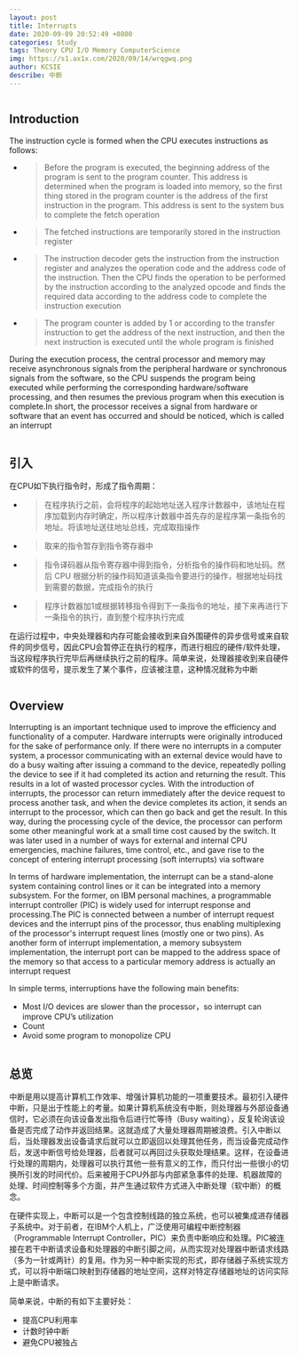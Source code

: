 ```yaml
---
layout: post
title: Interrupts
date: 2020-09-09 20:52:49 +0800
categories: Study
tags: Theory CPU I/O Memory ComputerScience
img: https://s1.ax1x.com/2020/09/14/wrqgwq.png
author: KCSIE
describe: 中断
---
```


<img style="display: block; margin: 0 auto;" src="https://s1.ax1x.com/2020/09/14/wrqgwq.png" alt="" />

## Introduction
The instruction cycle is formed when the CPU executes instructions as follows:
+ > Before the program is executed, the beginning address of the program is sent to the program counter. This address is determined when the program is loaded into memory, so the first thing stored in the program counter is the address of the first instruction in the program. This address is sent to the system bus to complete the fetch operation
+ > The fetched instructions are temporarily stored in the instruction register
+ > The instruction decoder gets the instruction from the instruction register and analyzes the operation code and the address code of the instruction. Then the CPU finds the operation to be performed by the instruction according to the analyzed opcode and finds the required data according to the address code to complete the instruction execution
+ > The program counter is added by 1 or according to the transfer instruction to get the address of the next instruction, and then the next instruction is executed until the whole program is finished

During the execution process, the central processor and memory may receive asynchronous signals from the peripheral hardware or synchronous signals from the software, so the CPU suspends the program being executed while performing the corresponding hardware/software processing, and then resumes the previous program when this execution is complete.In short, the processor receives a signal from hardware or software that an event has occurred and should be noticed, which is called an interrupt

<img style="display: block; margin: 0 auto;" src="https://s1.ax1x.com/2020/09/14/wrqhfU.png" alt="" />

## 引入
在CPU如下执行指令时，形成了指令周期：
+ > 在程序执行之前，会将程序的起始地址送入程序计数器中，该地址在程序加载到内存时确定，所以程序计数器中首先存的是程序第一条指令的地址。将该地址送往地址总线，完成取指操作
+ > 取来的指令暂存到指令寄存器中
+ > 指令译码器从指令寄存器中得到指令，分析指令的操作码和地址码。然后 CPU 根据分析的操作码知道该条指令要进行的操作，根据地址码找到需要的数据，完成指令的执行
+ > 程序计数器加1或根据转移指令得到下一条指令的地址，接下来再进行下一条指令的执行，直到整个程序执行完成

在运行过程中，中央处理器和内存可能会接收到来自外围硬件的异步信号或来自软件的同步信号，因此CPU会暂停正在执行的程序，而进行相应的硬件/软件处理，当这段程序执行完毕后再继续执行之前的程序。简单来说，处理器接收到来自硬件或软件的信号，提示发生了某个事件，应该被注意，这种情况就称为中断

<img style="display: block; margin: 0 auto;" src="https://s1.ax1x.com/2020/09/14/wsSC26.png" alt="" />

## Overview
Interrupting is an important technique used to improve the efficiency and functionality of a computer. Hardware interrupts were originally introduced for the sake of performance only. If there were no interrupts in a computer system, a processor communicating with an external device would have to do a busy waiting after issuing a command to the device, repeatedly polling the device to see if it had completed its action and returning the result. This results in a lot of wasted processor cycles. With the introduction of interrupts, the processor can return immediately after the device request to process another task, and when the device completes its action, it sends an interrupt to the processor, which can then go back and get the result. In this way, during the processing cycle of the device, the processor can perform some other meaningful work at a small time cost caused by the switch. It was later used in a number of ways for external and internal CPU emergencies, machine failures, time control, etc., and gave rise to the concept of entering interrupt processing (soft interrupts) via software

In terms of hardware implementation, the interrupt can be a stand-alone system containing control lines or it can be integrated into a memory subsystem. For the former, on IBM personal machines, a programmable interrupt controller (PIC) is widely used for interrupt response and processing.The PIC is connected between a number of interrupt request devices and the interrupt pins of the processor, thus enabling multiplexing of the processor's interrupt request lines (mostly one or two pins). As another form of interrupt implementation, a memory subsystem implementation, the interrupt port can be mapped to the address space of the memory so that access to a particular memory address is actually an interrupt request

In simple terms, interruptions have the following main benefits:
+ Most I/O devices are slower than the processor，so interrupt can improve CPU’s utilization
+ Count
+ Avoid some program to monopolize CPU 

<img style="display: block; margin: 0 auto;" src="https://s1.ax1x.com/2020/09/14/wsPjhj.png" alt="" />

## 总览
中断是用以提高计算机工作效率、增强计算机功能的一项重要技术。最初引入硬件中断，只是出于性能上的考量。如果计算机系统没有中断，则处理器与外部设备通信时，它必须在向该设备发出指令后进行忙等待（Busy waiting），反复轮询该设备是否完成了动作并返回结果。这就造成了大量处理器周期被浪费。引入中断以后，当处理器发出设备请求后就可以立即返回以处理其他任务，而当设备完成动作后，发送中断信号给处理器，后者就可以再回过头获取处理结果。这样，在设备进行处理的周期内，处理器可以执行其他一些有意义的工作，而只付出一些很小的切换所引发的时间代价。后来被用于CPU外部与内部紧急事件的处理、机器故障的处理、时间控制等多个方面，并产生通过软件方式进入中断处理（软中断）的概念。

在硬件实现上，中断可以是一个包含控制线路的独立系统，也可以被集成进存储器子系统中。对于前者，在IBM个人机上，广泛使用可编程中断控制器（Programmable Interrupt Controller，PIC）来负责中断响应和处理。PIC被连接在若干中断请求设备和处理器的中断引脚之间，从而实现对处理器中断请求线路（多为一针或两针）的复用。作为另一种中断实现的形式，即存储器子系统实现方式，可以将中断端口映射到存储器的地址空间，这样对特定存储器地址的访问实际上是中断请求。

简单来说，中断的有如下主要好处：
+ 提高CPU利用率
+ 计数时钟中断
+ 避免CPU被独占

<img style="display: block; margin: 0 auto;" src="https://s1.ax1x.com/2020/09/14/wrbZUf.png" alt="" />









